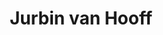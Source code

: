 ---
id: 34
title: 'Jurbin van Hooff'
description: 'Jurbin van Hooff is geïnteresseerd in de Faustische cultuur, transhumanisme en de hedendaagse metapolitieke dynamiek.'
keyword: Gezelligheidsconnaisseur
pseudonym: false
image: avatar.webp
---